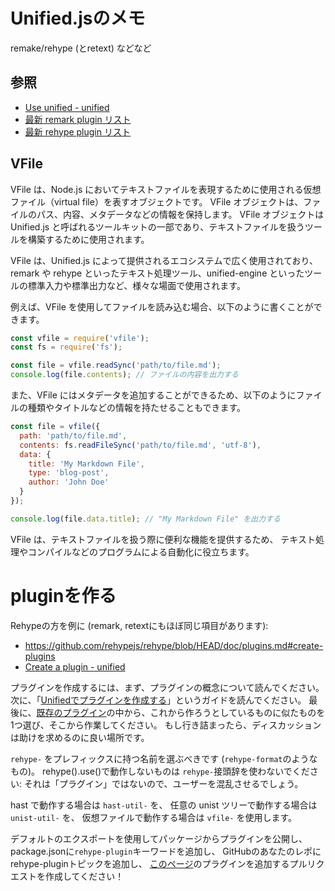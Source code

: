 # Unified.jsのメモ

remake/rehype (とretext) などなど

## 参照

* [Use unified - unified](https://unifiedjs.com/learn/guide/using-unified/)
* [最新 remark plugin リスト](https://github.com/remarkjs/remark/blob/HEAD/doc/plugins.md)
* [最新 rehype plugin リスト](https://github.com/rehypejs/rehype/blob/HEAD/doc/plugins.md)


## VFile

VFile は、Node.js においてテキストファイルを表現するために使用される仮想ファイル（virtual file）を表すオブジェクトです。
VFile オブジェクトは、ファイルのパス、内容、メタデータなどの情報を保持します。
VFile オブジェクトは Unified.js と呼ばれるツールキットの一部であり、テキストファイルを扱うツールを構築するために使用されます。

VFile は、Unified.js によって提供されるエコシステムで広く使用されており、
remark や rehype といったテキスト処理ツール、unified-engine といったツールの標準入力や標準出力など、様々な場面で使用されます。

例えば、VFile を使用してファイルを読み込む場合、以下のように書くことができます。

```javascript
const vfile = require('vfile');
const fs = require('fs');

const file = vfile.readSync('path/to/file.md');
console.log(file.contents); // ファイルの内容を出力する
```

また、VFile にはメタデータを追加することができるため、以下のようにファイルの種類やタイトルなどの情報を持たせることもできます。

```javascript
const file = vfile({
  path: 'path/to/file.md',
  contents: fs.readFileSync('path/to/file.md', 'utf-8'),
  data: {
    title: 'My Markdown File',
    type: 'blog-post',
    author: 'John Doe'
  }
});

console.log(file.data.title); // "My Markdown File" を出力する
```

VFile は、テキストファイルを扱う際に便利な機能を提供するため、
テキスト処理やコンパイルなどのプログラムによる自動化に役立ちます。

# pluginを作る

Rehypeの方を例に (remark, retextにもほぼ同じ項目があります):

- https://github.com/rehypejs/rehype/blob/HEAD/doc/plugins.md#create-plugins
- [Create a plugin - unified](https://unifiedjs.com/learn/guide/create-a-plugin/)

プラグインを作成するには、まず、プラグインの概念について読んでください。
次に、「[Unifiedでプラグインを作成する](https://unifiedjs.com/learn/guide/create-a-plugin/)」というガイドを読んでください。
最後に、[既存のプラグイン](https://github.com/rehypejs/rehype/blob/HEAD/doc/plugins.md)の中から、これから作ろうとしているものに似たものを1つ選び、そこから作業してください。
もし行き詰まったら、ディスカッションは助けを求めるのに良い場所です。

`rehype-` をプレフィックスに持つ名前を選ぶべきです
(`rehype-format`のようなもの)。
rehype().use()で動作しないものは `rehype-`接頭辞を使わないでください: それは「プラグイン」ではないので、ユーザーを混乱させるでしょう。

hast で動作する場合は `hast-util-` を、
任意の unist ツリーで動作する場合は `unist-util-` を、
仮想ファイルで動作する場合は `vfile-` を使用します。

デフォルトのエクスポートを使用してパッケージからプラグインを公開し、
package.jsonに`rehype-plugin`キーワードを追加し、
GitHubのあなたのレポにrehype-pluginトピックを追加し、
[このページ](https://github.com/rehypejs/rehype/blob/HEAD/doc/plugins.md)のプラグインを追加するプルリクエストを作成してください！
